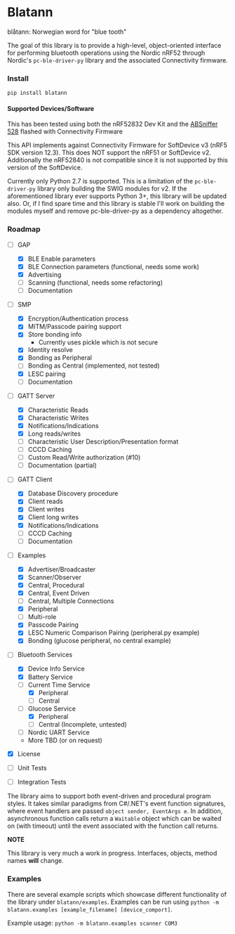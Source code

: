 # Blatann

blåtann: Norwegian word for "blue tooth"

The goal of this library is to provide a high-level, object-oriented interface
for performing bluetooth operations using the Nordic nRF52 through Nordic's `pc-ble-driver-py` library
and the associated Connectivity firmware.

### Install

`pip install blatann`

#### Supported Devices/Software

This has been tested using both the nRF52832 Dev Kit and the [ABSniffer 528](https://blog.aprbrother.com/product/absniffer-usb-dongle-528) flashed with Connectivity Firmware

This API implements against Connectivity Firmware for SoftDevice v3 (nRF5 SDK version 12.3). This does NOT support the nRF51 or SoftDevice v2.
Additionally the nRF52840 is not compatible since it is not supported by this version of the SoftDevice.

Currently only Python 2.7 is supported. This is a limitation of the `pc-ble-driver-py` library only building the SWIG modules for v2.
If the aforementioned library ever supports Python 3+, this library will be updated also. Or, if I find spare time and this library
is stable I'll work on building the modules myself and remove pc-ble-driver-py as a dependency altogether.


### Roadmap

- [ ] GAP
    - [X] BLE Enable parameters
    - [X] BLE Connection parameters (functional, needs some work)
    - [x] Advertising
    - [ ] Scanning (functional, needs some refactoring)
    - [ ] Documentation
- [ ] SMP
    - [X] Encryption/Authentication process
    - [X] MITM/Passcode pairing support
    - [X] Store bonding info
      - Currently uses pickle which is not secure
    - [X] Identity resolve
    - [X] Bonding as Peripheral
    - [ ] Bonding as Central (implemented, not tested)
    - [X] LESC pairing
    - [ ] Documentation
- [ ] GATT Server
    - [x] Characteristic Reads
    - [x] Characteristic Writes
    - [x] Notifications/Indications
    - [x] Long reads/writes
    - [ ] Characteristic User Description/Presentation format
    - [ ] CCCD Caching
    - [ ] Custom Read/Write authorization (#10)
    - [ ] Documentation (partial)
- [ ] GATT Client
    - [X] Database Discovery procedure
    - [X] Client reads
    - [X] Client writes
    - [X] Client long writes
    - [X] Notifications/Indications
    - [ ] CCCD Caching
    - [ ] Documentation
- [ ] Examples
    - [X] Advertiser/Broadcaster
    - [X] Scanner/Observer
    - [X] Central, Procedural
    - [X] Central, Event Driven
    - [ ] Central, Multiple Connections
    - [X] Peripheral
    - [ ] Multi-role
    - [X] Passcode Pairing
    - [X] LESC Numeric Comparison Pairing (peripheral.py example)
    - [X] Bonding (glucose peripheral, no central example)
- [ ] Bluetooth Services
    - [X] Device Info Service
    - [X] Battery Service
    - [ ] Current Time Service
       - [X] Peripheral
       - [ ] Central
    - [ ] Glucose Service
       - [X] Peripheral
       - [ ] Central (Incomplete, untested)
    - [ ] Nordic UART Service
    - More TBD (or on request)
- [X] License
- [ ] Unit Tests
- [ ] Integration Tests


The library aims to support both event-driven and procedural program styles. It takes similar paradigms from C#/.NET's event function signatures,
where event handlers are passed  `object sender, EventArgs e`. In addition, asynchronous function calls return a `Waitable` object which
can be waited on (with timeout) until the event associated with the function call returns.

**NOTE**

This library is very much a work in progress. Interfaces, objects, method names **will** change.


### Examples

There are several example scripts which showcase different functionality of the library under `blatann/examples`.
Examples can be run using `python -m blatann.examples [example_filename] [device_comport]`.

Example usage: `python -m blatann.examples scanner COM3`
